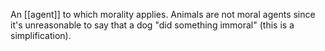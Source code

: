 An [[agent]] to which morality applies. Animals are not moral agents since it's unreasonable to say that a dog "did something immoral" (this is a simplification).